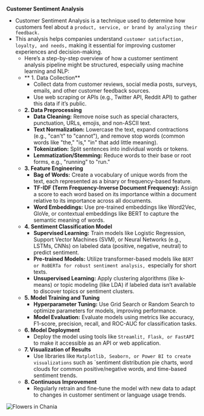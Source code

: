 **Customer Sentiment Analysis**
- Customer Sentiment Analysis is a technique used to determine how customers feel about a `product, service, or brand by analyzing their feedback.`
- This analysis helps companies understand `customer satisfaction, loyalty, and needs,` making it essential for improving customer experiences and decision-making.
  -  Here’s a step-by-step overview of how a customer sentiment analysis pipeline might be structured, especially using machine learning and NLP:
    - ** 1. Data Collection**
       -  Collect data from customer reviews, social media posts, surveys, emails, and other customer feedback sources.
       - Use web scraping or APIs (e.g., Twitter API, Reddit API) to gather this data if it’s public.
   - **2. Data Preprocessing**
     - **Data Cleaning:** Remove noise such as special characters, punctuation, URLs, emojis, and non-ASCII text.
     - **Text Normalization:** Lowercase the text, expand contractions (e.g., "can't" to "cannot"), and remove stop words (common words like "the," "is," "in" that add little meaning).
     - **Tokenization:** Split sentences into individual words or tokens.
     - **Lemmatization/Stemming:** Reduce words to their base or root forms, e.g., "running" to "run."
   - **3. Feature Engineering**
       - **Bag of Words:** Create a vocabulary of unique words from the text, each represented as a binary or frequency-based feature.
       - **TF-IDF (Term Frequency-Inverse Document Frequency):** Assign a score to each word based on its importance within a document relative to its importance across all documents.
       - **Word Embeddings:** Use pre-trained embeddings like Word2Vec, GloVe, or contextual embeddings like BERT to capture the semantic meaning of words.
  - **4. Sentiment Classification Model**
      - **Supervised Learning:** Train models like Logistic Regression, Support Vector Machines (SVM), or Neural Networks (e.g., LSTMs, CNNs) on labeled data (positive, negative, neutral) to predict sentiment.
     - **Pre-trained Models:** Utilize transformer-based models like `BERT or RoBERTa for robust sentiment analysis, `especially for short texts.
     - **Unsupervised Learning:** Apply clustering algorithms (like k-means) or topic modeling (like LDA) if labeled data isn’t available to discover topics or sentiment clusters.
  - **5. Model Training and Tuning**
    - **Hyperparameter Tuning:** Use Grid Search or Random Search to optimize parameters for models, improving performance.
    - **Model Evaluation:** Evaluate models using metrics like accuracy, F1-score, precision, recall, and ROC-AUC for classification tasks.
  - **6. Model Deployment**
     - Deploy the model using tools like `Streamlit, Flask, or FastAPI` to make it accessible as an API or web application.
  - **7. Visualization of Results**
     - Use libraries like `Matplotlib, Seaborn, or Power BI to create visualizations` such as `sentiment distribution pie charts, word clouds for common positive/negative 
     words, and time-based sentiment trends.
  - **8. Continuous Improvement**
    - Regularly retrain and fine-tune the model with new data to adapt to changes in customer sentiment or language usage trends.
<img src="img_chania.jpg" alt="Flowers in Chania">
